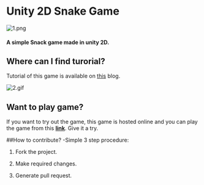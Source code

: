 # Unity 2D Snake Game
![1.png](https://github.com/kevalpatel2106/unity-snack-game/blob/master/screenshot/1.PNG)
#### A simple Snack game made in unity 2D.

## Where can I find turorial?
Tutorial of this game is available on [this](http://noobtuts.com/unity/2d-snake-game) blog. 

![2.gif](https://github.com/kevalpatel2106/unity-snack-game/blob/master/screenshot/2.gif)

## Want to play game?
If you want to try out the game, this game is hosted online and you can play the game from this **[link](http://googledrive.com/host/0B8VblTa3ONiCODFRNzJvMDNobWc)**. Give it a try.

##How to contribute?
-Simple 3 step procedure:

1. Fork the project. 

2. Make required changes. 

3. Generate pull request.
